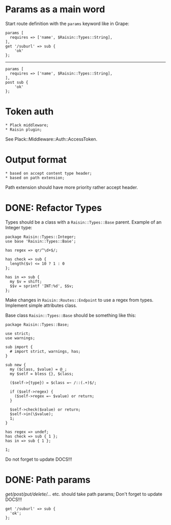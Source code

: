 Params as a main word
=====================
Start route definition with the `params` keyword like in Grape:

    params [
      requires => ['name', $Raisin::Types::String],
    ],
    get '/suburl' => sub {
        'ok'
    };

---

    params [
      requires => ['name', $Raisin::Types::String],
    ],
    post sub {
        'ok'
    };


Token auth
==========
    * Plack middleware;
    * Raisin plugin;

See Plack::Middleware::Auth::AccessToken.


Output format
=============
    * based on accept content type header;
    * based on path extension;
Path extension should have more priority rather accept header.


DONE: Refactor Types
==============
Types should be a class with a `Raisin::Types::Base` parent.
Example of an Integer type:

    package Raisin::Types::Integer;
    use base 'Raisin::Types::Base';

    has regex => qr/^\d+$/;

    has check => sub {
      length($v) <= 10 ? 1 : 0
    };

    has in => sub {
      my $v = shift;
      $$v = sprintf 'INT:%d', $$v;
    };


Make changes in `Raisin::Routes::Endpoint` to use a regex from types.
Implement simple attributes class.

Base class `Raisin::Types::Base` should be something like this:

    package Raisin::Types::Base;

    use strict;
    use warnings;

    sub import {
      # import strict, warnings, has;
    }

    sub new {
      my ($class, $value) = @_;
      my $self = bless {}, $class;

      ($self->{type}) = $class =~ /::(.+)$/;

      if ($self->regex) {
        ($self->regex =~ $value) or return;
      }

      $self->check($value) or return;
      $self->in(\$value);
      1;
    }

    has regex => undef;
    has check => sub { 1 };
    has in => sub { 1 };

    1;

Do not forget to update DOCS!!!


DONE: Path params
===========
_get/post/put/delete/..._ etc. should take path params;
Don't forget to update DOCS!!!

    get '/suburl' => sub {
      'ok';
    };

